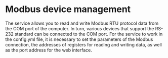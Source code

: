 # Modbus device management
The service allows you to read and write Modbus RTU protocol data from the COM port of the computer. In turn, various devices that support the RS-232 standard can be connected to the COM port.
For the service to work in the config.yml file, it is necessary to set the parameters of the Modbus connection, the addresses of registers for reading and writing data, as well as the port address for the web interface.
